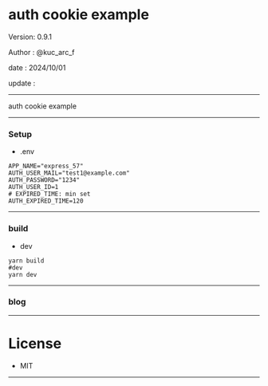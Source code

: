 ﻿# auth cookie example

 Version: 0.9.1

 Author  : @kuc_arc_f

 date   : 2024/10/01
 
 update :

***

auth cookie example

***
### Setup
* .env

```
APP_NAME="express_57"
AUTH_USER_MAIL="test1@example.com"
AUTH_PASSWORD="1234"
AUTH_USER_ID=1
# EXPIRED_TIME: min set
AUTH_EXPIRED_TIME=120
```

***
### build
* dev
```
yarn build
#dev
yarn dev
```

***
### blog

***
# License

* MIT

***

